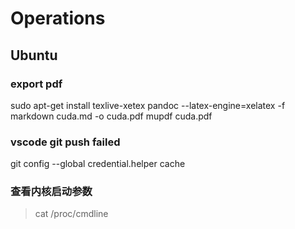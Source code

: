 # Operations

## Ubuntu
### export pdf
sudo apt-get install texlive-xetex
pandoc --latex-engine=xelatex -f markdown cuda.md -o cuda.pdf
mupdf cuda.pdf

### vscode git push failed
git config --global credential.helper cache

### 查看内核启动参数
>cat /proc/cmdline

